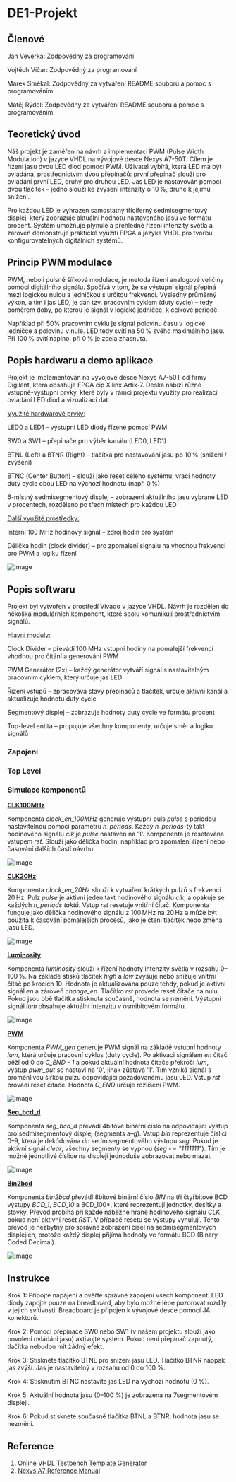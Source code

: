 # **DE1-Projekt**
## **Členové**
Jan Veverka: Zodpovědný za programování 
  
Vojtěch Vičar: Zodpovědný za programování 
  
Marek Smékal: Zodpovědný za vytváření README souboru a pomoc s programováním 
  
Matěj Rýdel: Zodpovědný za vytváření README souboru a pomoc s programováním

## Teoretický úvod
Náš projekt je zaměřen na návrh a implementaci PWM (Pulse Width Modulation) v jazyce VHDL na vývojové desce Nexys A7-50T. Cílem je řízení jasu dvou LED diod pomocí PWM. Uživatel vybírá, která LED má být ovládána, prostřednictvím dvou přepínačů: první přepínač slouží pro ovládání první LED, druhý pro druhou LED. Jas LED je nastavován pomocí dvou tlačítek – jedno slouží ke zvýšení intenzity o 10 %, druhé k jejímu snížení.

Pro každou LED je vyhrazen samostatný tříciferný sedmisegmentový displej, který zobrazuje aktuální hodnotu nastaveného jasu ve formátu procent. Systém umožňuje plynulé a přehledné řízení intenzity světla a zároveň demonstruje praktické využití FPGA a jazyka VHDL pro tvorbu konfigurovatelných digitálních systémů. 

## Princip PWM modulace
PWM, neboli pulsně šířková modulace, je metoda řízení analogové veličiny pomocí digitálního signálu. Spočívá v tom, že se výstupní signál přepíná mezi logickou nulou a jedničkou s určitou frekvencí. Výsledný průměrný výkon, a tím i jas LED, je dán tzv. pracovním cyklem (duty cycle) – tedy poměrem doby, po kterou je signál v logické jedničce, k celkové periodě.

Například při 50% pracovním cyklu je signál polovinu času v logické jedničce a polovinu v nule. LED tedy svítí na 50 % svého maximálního jasu. Při 100 % svítí naplno, při 0 % je zcela zhasnutá.

## Popis hardwaru a demo aplikace
Projekt je implementován na vývojové desce Nexys A7-50T od firmy Digilent, která obsahuje FPGA čip Xilinx Artix-7. Deska nabízí různé vstupně-výstupní prvky, které byly v rámci projektu využity pro realizaci ovládání LED diod a vizualizaci dat.

<ins>Využité hardwarové prvky:<ins>

LED0 a LED1 – výstupní LED diody řízené pomocí PWM

SW0 a SW1 – přepínače pro výběr kanálu (LED0, LED1)

BTNL (Left) a BTNR (Right) – tlačítka pro nastavování jasu po 10 % (snížení / zvýšení)

BTNC (Center Button) – slouží jako reset celého systému, vrací hodnoty duty cycle obou LED na výchozí hodnotu (např. 0 %)

6-místný sedmisegmentový displej – zobrazení aktuálního jasu vybrané LED v procentech, rozděleno po třech místech pro každou LED

<ins>Další využité prostředky:<ins>

Interní 100 MHz hodinový signál – zdroj hodin pro systém

Dělička hodin (clock divider) – pro zpomalení signálu na vhodnou frekvenci pro PWM a logiku řízení

![image](https://github.com/user-attachments/assets/1fa2566f-5888-4dca-b762-d699d41f3add)

## Popis softwaru
Projekt byl vytvořen v prostředí Vivado v jazyce VHDL. Návrh je rozdělen do několika modulárních komponent, které spolu komunikují prostřednictvím signálů.

<ins>Hlavní moduly:<ins>

Clock Divider – převádí 100 MHz vstupní hodiny na pomalejší frekvenci vhodnou pro čítání a generování PWM

PWM Generátor (2x) – každý generátor vytváří signál s nastavitelným pracovním cyklem, který určuje jas LED

Řízení vstupů – zpracovává stavy přepínačů a tlačítek, určuje aktivní kanál a aktualizuje hodnotu duty cycle

Segmentový displej – zobrazuje hodnoty duty cycle ve formátu procent

Top-level entita – propojuje všechny komponenty, určuje směr a logiku signálů

### Zapojení

### Top Level

### Simulace komponentů
<ins>**CLK100MHz**<ins>  

Komponenta *clock_en_100MHz* generuje výstupní puls *pulse* s periodou nastavitelnou pomocí parametru *n_periods*. Každý *n_periods*-tý takt hodinového signálu *clk* je *pulse* nastaven na '1'. Komponenta je resetována vstupem *rst*. Slouží jako dělička hodin, například pro zpomalení řízení nebo časování dalších částí návrhu.

![image](https://github.com/user-attachments/assets/5855c609-5462-46cf-8999-8a8ba929a9c9)

<ins>**CLK20Hz**<ins>

Komponenta *clock_en_20Hz* slouží k vytváření krátkých pulzů s frekvencí 20 Hz. Pulz *pulse* je aktivní jeden takt hodinového signálu *clk*, a opakuje se každých *n_periods taktů*. Vstup *rst* resetuje vnitřní čítač. Komponenta funguje jako dělička hodinového signálu z 100 MHz na 20 Hz a může být použita k časování pomalejších procesů, jako je čtení tlačítek nebo změna jasu LED.

![image](https://github.com/user-attachments/assets/ba2d61d3-ba38-4a36-9c4a-53828a341a0a)

<ins>**Luminosity**<ins>  

Komponenta *luminosity* slouží k řízení hodnoty intenzity světla v rozsahu 0–100 %. Na základě stisků tlačítek *high* a *low* zvyšuje nebo snižuje vnitřní čítač po krocích 10. Hodnota je aktualizována pouze tehdy, pokud je aktivní signál *en* a zároveň *change_en*. Tlačítko *rst* provede reset čítače na nulu. Pokud jsou obě tlačítka stisknuta současně, hodnota se nemění. Výstupní signál *lum* obsahuje aktuální intenzitu v osmibitovém formátu.

![image](https://github.com/user-attachments/assets/3b60fa7b-57da-42c8-afad-159e59e96bfb)

<ins>**PWM**<ins> 

Komponenta *PWM_gen* generuje PWM signál na základě vstupní hodnoty *lum*, která určuje pracovní cyklus (duty cycle). Po aktivaci signálem *en* čítač běží od 0 do *C_END - 1* a pokud aktuální hodnota čítače překročí *lum*, výstup *pwm_out* se nastaví na '0', jinak zůstává '1'. Tím vzniká signál s proměnlivou šířkou pulzu odpovídající požadovanému jasu LED. Vstup *rst* provádí reset čítače. Hodnota *C_END* určuje rozlišení PWM.

![image](https://github.com/user-attachments/assets/e55e5a58-f3e8-4b60-b080-04a394fde615)

<ins>**Seg_bcd_d**<ins>  

Komponenta *seg_bcd_d* převádí 4bitové binární číslo na odpovídající výstup pro sedmisegmentový displej (segments a–g). Vstup *bin* reprezentuje číslici 0–9, která je dekódována do sedmisegmentového výstupu *seg*. Pokud je aktivní signál *clear*, všechny segmenty se vypnou (*seg <= "1111111"*). Tím je možné jednotlivé číslice na displeji jednoduše zobrazovat nebo mazat.

![image](https://github.com/user-attachments/assets/893d600c-1da9-404e-8757-2ede3ee9e6b6)

<ins>**Bin2bcd**<ins>

Komponenta *bin2bcd* převádí 8bitové binární číslo *BIN* na tři čtyřbitové BCD výstupy *BCD_1*, *BCD_10* a BCD_100*, které reprezentují jednotky, desítky a stovky. Převod probíhá při každé náběžné hraně hodinového signálu *CLK*, pokud není aktivní reset *RST*. V případě resetu se výstupy vynulují. Tento převod je nezbytný pro správné zobrazení čísel na sedmisegmentových displejích, protože každý displej přijímá hodnoty ve formátu BCD (Binary Coded Decimal).

![image](https://github.com/user-attachments/assets/94b8e407-5999-44fb-be5d-33b7c0ba2fa6)

## Instrukce

Krok 1:
Připojte napájení a ověřte správné zapojení všech komponent. LED diody zapojte pouze na breadboard, aby bylo možné lépe pozorovat rozdíly v jejich svítivosti. Breadboard je připojen k vývojové desce pomocí JA konektorů.



Krok 2:
Pomocí přepínače SW0 nebo SW1 (v našem projektu slouží jako povolení ovládání jasu) aktivujte systém. Pokud není přepínač zapnutý, tlačítka nebudou mít žádný efekt.



Krok 3:
Stiskněte tlačítko BTNL pro snížení jasu LED. Tlačítko BTNR naopak jas zvýší. Jas je nastavitelný v rozsahu od 0 do 100 %.



Krok 4:
Stisknutím BTNC nastavíte jas LED na výchozí hodnotu (0 %).


 
Krok 5:
Aktuální hodnota jasu (0–100 %) je zobrazena na 7segmentovém displeji.



Krok 6:
Pokud stisknete současně tlačítka BTNL a BTNR, hodnota jasu se nezmění.



## Reference
1. [Online VHDL Testbench Template Generator](https://vhdl.lapinoo.net/)
2. [Nexys A7 Reference Manual](https://digilent.com/reference/programmable-logic/nexys-a7/reference-manual)
